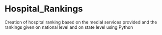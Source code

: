 # Hospital_Rankings
Creation of hospital ranking based on the medial services provided  and the rankings given on national level and on state level using Python

